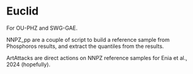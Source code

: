 # Euclid
For OU-PHZ and SWG-GAE.

NNPZ_pp are a couple of script to build a reference sample from Phosphoros results, and extract the quantiles from the results.

ArtAttacks are direct actions on NNPZ reference samples for Enia et al., 2024 (hopefully).